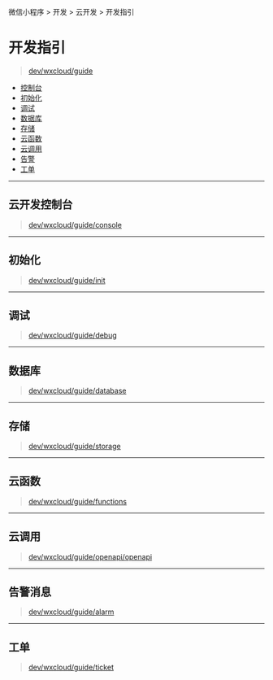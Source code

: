 微信小程序 > 开发 > 云开发 > 开发指引

# 开发指引

> [dev/wxcloud/guide](https://developers.weixin.qq.com/miniprogram/dev/wxcloud/guide/)

- [控制台](#console)
- [初始化](#init)
- [调试](#debug)
- [数据库](#database)
- [存储](#storage)
- [云函数](#functions)
- [云调用](#openapi)
- [告警](#alarm)
- [工单](#ticket)

<hr id="console"/>

## 云开发控制台

> [dev/wxcloud/guide/console](https://developers.weixin.qq.com/miniprogram/dev/wxcloud/guide/console.html)



<hr id="init"/>

## 初始化

> [dev/wxcloud/guide/init](https://developers.weixin.qq.com/miniprogram/dev/wxcloud/guide/init.html)


<hr id="debug"/>

## 调试

> [dev/wxcloud/guide/debug](https://developers.weixin.qq.com/miniprogram/dev/wxcloud/guide/debug.html)



<hr id="database"/>

## 数据库

> [dev/wxcloud/guide/database](https://developers.weixin.qq.com/miniprogram/dev/wxcloud/guide/database.html)


<hr id="storage"/>

## 存储

> [dev/wxcloud/guide/storage](https://developers.weixin.qq.com/miniprogram/dev/wxcloud/guide/storage.html)



<hr id="functions"/>

## 云函数

> [dev/wxcloud/guide/functions](https://developers.weixin.qq.com/miniprogram/dev/wxcloud/guide/functions.html)



<hr id="openapi"/>

## 云调用

> [dev/wxcloud/guide/openapi/openapi](https://developers.weixin.qq.com/miniprogram/dev/wxcloud/guide/openapi/openapi.html)



<hr id="alarm"/>

## 告警消息

> [dev/wxcloud/guide/alarm](https://developers.weixin.qq.com/miniprogram/dev/wxcloud/guide/alarm.html)



<hr id="ticket"/>

## 工单

> [dev/wxcloud/guide/ticket](https://developers.weixin.qq.com/miniprogram/dev/wxcloud/guide/ticket.html)
